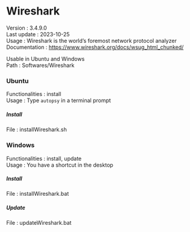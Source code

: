 # Wireshark  
  
Version : 3.4.9.0  
Last update : 2023-10-25  
Usage : Wireshark is the world’s foremost network protocol analyzer  
Documentation : https://www.wireshark.org/docs/wsug_html_chunked/  
  
Usable in Ubuntu and Windows  
Path : Softwares/Wireshark  
  
### Ubuntu  
  
Functionalities : install  
Usage : Type `autopsy` in a terminal prompt  
  
  
##### Install  
  
File : installWireshark.sh  
  
### Windows  
  
Functionalities : install, update  
Usage : You have a shortcut in the desktop  
  
  
##### Install  
  
File : installWireshark.bat  
  
##### Update  
  
File : updateWireshark.bat  
  

